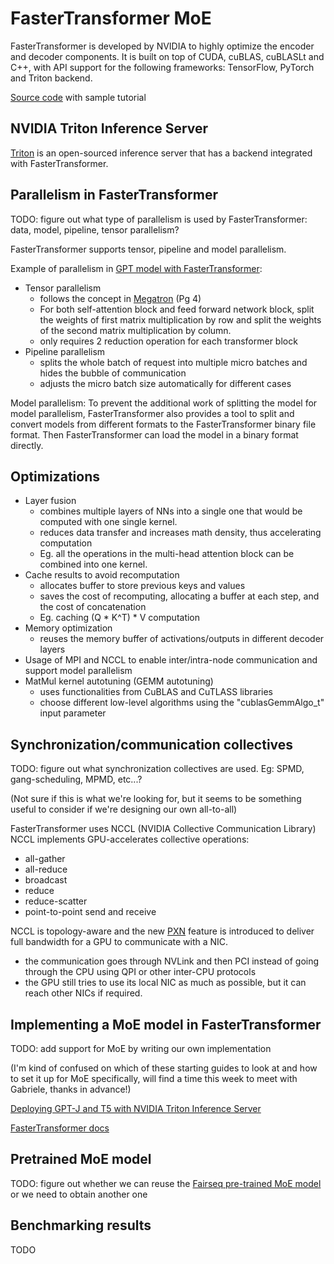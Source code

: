# FasterTransformer MoE

FasterTransformer is developed by NVIDIA to highly optimize the encoder and decoder components. It is built on top of CUDA, cuBLAS, cuBLASLt and C++, with API support for the following frameworks: TensorFlow, PyTorch and Triton backend. 

[Source code](https://github.com/NVIDIA/FasterTransformer) with sample tutorial

## NVIDIA Triton Inference Server
[Triton](https://developer.nvidia.com/nvidia-triton-inference-server) is an open-sourced inference server that has a backend integrated with FasterTransformer.  


## Parallelism in FasterTransformer

TODO: figure out what type of parallelism is used by FasterTransformer: data, model, pipeline, tensor parallelism?

FasterTransformer supports tensor, pipeline and model parallelism.

Example of parallelism in [GPT model with FasterTransformer](https://github.com/NVIDIA/FasterTransformer/blob/main/docs/gpt_guide.md):
- Tensor parallelism
  - follows the concept in [Megatron](https://arxiv.org/pdf/1909.08053.pdf) (Pg 4)
  - For both self-attention block and feed forward network block, split the weights of first matrix multiplication by row and split the weights of the second matrix multiplication by column.
  - only requires 2 reduction operation for each transformer block
- Pipeline parallelism
  - splits the whole batch of request into multiple micro batches and hides the bubble of communication
  - adjusts the micro batch size automatically for different cases

Model parallelism:
To prevent the additional work of splitting the model for model parallelism, FasterTransformer also provides a tool to split and convert models from different formats to the FasterTransformer binary file format. Then FasterTransformer can load the model in a binary format directly. 

## Optimizations
- Layer fusion
  - combines multiple layers of NNs into a single one that would be computed with one single kernel. 
  - reduces data transfer and increases math density, thus accelerating computation
  - Eg. all the operations in the multi-head attention block can be combined into one kernel.
- Cache results to avoid recomputation
  - allocates buffer to store previous keys and values 
  - saves the cost of recomputing, allocating a buffer at each step, and the cost of concatenation
  - Eg. caching (Q * K^T) * V computation
- Memory optimization
  - reuses the memory buffer of activations/outputs in different decoder layers
- Usage of MPI and NCCL to enable inter/intra-node communication and support model parallelism
- MatMul kernel autotuning (GEMM autotuning)
  - uses functionalities from CuBLAS and CuTLASS libraries
  - choose different low-level algorithms using the "cublasGemmAlgo_t" input parameter

## Synchronization/communication collectives

TODO: figure out what synchronization collectives are used. Eg: SPMD, gang-scheduling, MPMD, etc...?

(Not sure if this is what we're looking for, but it seems to be something useful to consider if we're designing our own all-to-all)

FasterTransformer uses NCCL (NVIDIA Collective Communication Library)
NCCL implements GPU-accelerates collective operations:
- all-gather
- all-reduce
- broadcast
- reduce
- reduce-scatter
- point-to-point send and receive

NCCL is topology-aware and the new [PXN](https://developer.nvidia.com/blog/doubling-all2all-performance-with-nvidia-collective-communication-library-2-12/) feature is introduced to deliver full bandwidth for a GPU to communicate with a NIC.
- the communication goes through NVLink and then PCI instead of going through the CPU using QPI or other inter-CPU protocols
- the GPU still tries to use its local NIC as much as possible, but it can reach other NICs if required.

## Implementing a MoE model in FasterTransformer

TODO: add support for MoE by writing our own implementation

(I'm kind of confused on which of these starting guides to look at and how to set it up for MoE specifically, will find a time this week to meet with Gabriele, thanks in advance!)

[Deploying GPT-J and T5 with NVIDIA Triton Inference Server](https://developer.nvidia.com/blog/deploying-gpt-j-and-t5-with-fastertransformer-and-triton-inference-server/)

[FasterTransformer docs](https://github.com/NVIDIA/FasterTransformer/tree/main/docs)

## Pretrained MoE model

TODO: figure out whether we can reuse the [Fairseq pre-trained MoE model](https://github.com/facebookresearch/fairseq/tree/main/examples/moe_lm) or we need to obtain another one

## Benchmarking results

TODO
